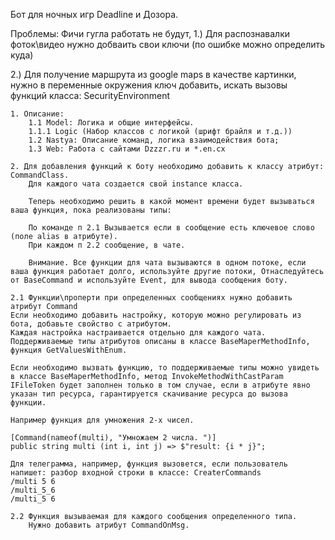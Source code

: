 ﻿Бот для ночных игр Deadline и Дозора.

Проблемы: Фичи гугла работать не будут,
1.) Для распознавалки фоток\видео нужно добваить свои ключи (по ошибке можно определить куда)

2.) Для получение маршрута из google maps в качестве картинки, нужно в переменные окружения ключ добавить, искать вызовы функций класса:
SecurityEnvironment

	1. Описание:
		1.1 Model: Логика и общие интерфейсы.
		1.1.1 Logic (Набор классов с логикой (шрифт брайля и т.д.))
		1.2 Nastya: Описание команд, логика взаимодействия бота;
		1.3 Web: Работа с сайтами Dzzzr.ru и *.en.cx

	2. Для добавления функций к боту необходимо добавить к классу атрибут: CommandClass.
		Для каждого чата создается свой instance класса.

		Теперь необходимо решить в какой момент времени будет вызываться ваша функция, пока реализованы типы:

		По команде п 2.1 Вызывается если в сообщение есть ключевое слово (поле alias в атрибуте).
		При каждом п 2.2 сообщение, в чате.

		Внимание. Все функции для чата вызываются в одном потоке, если ваша функция работает долго, используйте другие потоки, Отнаследуйтесь от BaseCommand и используйте Event, для вывода сообщения боту.

	2.1 Функции\проперти при определенных сообщениях нужно добавить атрибут Command
	Если необходимо добавить настройку, которую можно регулировать из бота, добавьте свойство с атрибутом.
	Каждая настройка настраивается отдельно для каждого чата.
	Поддерживаемые типы атрибутов описаны в классе BaseMaperMethodInfo, функция GetValuesWithEnum.

	Если необходимо вызвать функцию, то поддерживаемые типы можно увидеть в классе BaseMaperMethodInfo, метод InvokeMethodWithCastParam
	IFileToken будет заполнен только в том случае, если в атрибуте явно указан тип ресурса, гарантируется скачивание ресурса до вызова функции.

	Например функция для умножения 2-х чисел.

	[Command(nameof(multi), "Умножаем 2 числа. ")]
	public string multi (int i, int j) => $"result: {i * j}";

	Для телеграмма, например, функция вызовется, если пользователь напишет: разбор входной строки в классе: CreaterCommands
	/multi 5 6
	/multi_5_6
	/multi_5 6

	2.2 Функция вызываемая для каждого сообщения определенного типа.
		Нужно добавить атрибут CommandOnMsg.